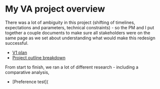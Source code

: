 # My VA project overview

There was a lot of ambiguity in this project (shifting of timelines, expectations and parameters, technical constraints)  - so the PM and I put together a couple documents to make sure all stakeholders were on the same page as we set about understanding what would make this redesign successful. 
- [V1 plan](https://github.com/department-of-veterans-affairs/va.gov-team/blob/master/products/identity-personalization/my-va/2.0-redesign/product/v1-plan.md)
- [Project outline breakdown](https://github.com/department-of-veterans-affairs/va.gov-team/blob/master/products/identity-personalization/my-va/2.0-redesign/product/MyVA%202.0-outline-and-timeline.md)

From start to finish, we ran a lot of different research - including a comparative analysis, 
- [Preference test](
